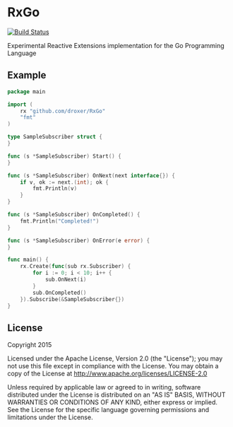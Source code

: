 # RxGo

[![Build Status](https://travis-ci.org/droxer/RxGo.svg?branch=develop)](https://travis-ci.org/droxer/RxGo)

Experimental Reactive Extensions implementation for the Go Programming Language

## Example

```go
package main

import (
    rx "github.com/droxer/RxGo"
    "fmt"
)

type SampleSubscriber struct {
}

func (s *SampleSubscriber) Start() {
}

func (s *SampleSubscriber) OnNext(next interface{}) {
    if v, ok := next.(int); ok {
        fmt.Println(v)
    }
}

func (s *SampleSubscriber) OnCompleted() {
    fmt.Println("Completed!")
}

func (s *SampleSubscriber) OnError(e error) {
}

func main() {
    rx.Create(func(sub rx.Subscriber) {
        for i := 0; i < 10; i++ {
            sub.OnNext(i)
        }
        sub.OnCompleted()
    }).Subscribe(&SampleSubscriber{})
}


```

## License

Copyright 2015

Licensed under the Apache License, Version 2.0 (the "License"); you may not use this file except in compliance with the License. You may obtain a copy of the License at <http://www.apache.org/licenses/LICENSE-2.0>

Unless required by applicable law or agreed to in writing, software distributed under the License is distributed on an "AS IS" BASIS, WITHOUT WARRANTIES OR CONDITIONS OF ANY KIND, either express or implied. See the License for the specific language governing permissions and limitations under the License.

